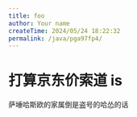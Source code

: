 ```yaml
---
title: foo
author: Your name
createTime: 2024/05/24 18:22:32
permalink: /java/pga97fp4/
---
```

# 打算京东价索道 is
萨埵哈斯欧的家属倒是盗号的哈怂的话
